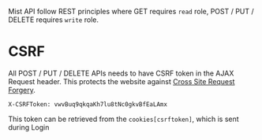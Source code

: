 Mist API follow REST principles where GET requires `read` role, POST / PUT / DELETE requires `write` role.

# CSRF

All POST / PUT / DELETE APIs needs to have CSRF token in the AJAX Request header. This protects the website against [Cross Site Request Forgery](http://en.wikipedia.org/wiki/Cross-site_request_forgery).

```
X-CSRFToken: vwvBuq9qkqaKh7lu8tNc0gkvBfEaLAmx

```

This token can be retrieved from the `cookies[csrftoken]`, which is sent during Login

